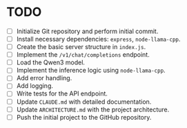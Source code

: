 # TODO

- [ ] Initialize Git repository and perform initial commit.
- [ ] Install necessary dependencies: `express`, `node-llama-cpp`.
- [ ] Create the basic server structure in `index.js`.
- [ ] Implement the `/v1/chat/completions` endpoint.
- [ ] Load the Qwen3 model.
- [ ] Implement the inference logic using `node-llama-cpp`.
- [ ] Add error handling.
- [ ] Add logging.
- [ ] Write tests for the API endpoint.
- [ ] Update `CLAUDE.md` with detailed documentation.
- [ ] Update `ARCHITECTURE.md` with the project architecture.
- [ ] Push the initial project to the GitHub repository.
